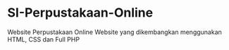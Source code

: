 # SI-Perpustakaan-Online
Website Perpustakaan Online
Website yang dikembangkan menggunakan HTML, CSS dan Full PHP
